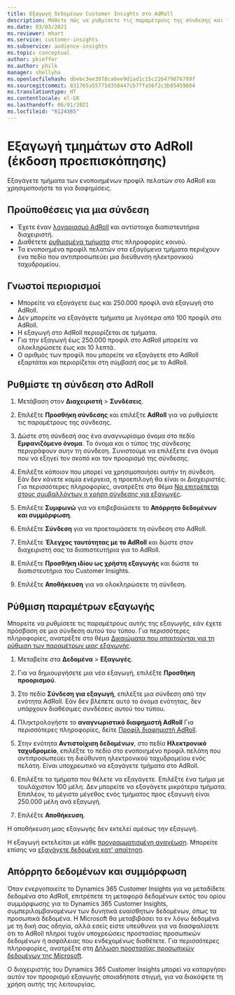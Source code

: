 ```yaml
---
title: Εξαγωγή δεδομένων Customer Insights στο AdRoll
description: Μάθετε πώς να ρυθμίσετε τις παραμέτρους της σύνδεσης και της εξαγωγής στο AdRoll.
ms.date: 03/03/2021
ms.reviewer: mhart
ms.service: customer-insights
ms.subservice: audience-insights
ms.topic: conceptual
author: pkieffer
ms.author: philk
manager: shellyha
ms.openlocfilehash: dbebc3ee3978ca6ee9d1ad1c15c226479876709f
ms.sourcegitcommit: 831765a55775d358447cb7ffa56f2c3b85459084
ms.translationtype: HT
ms.contentlocale: el-GR
ms.lasthandoff: 06/01/2021
ms.locfileid: "6124365"
---
```

# <a name="export-segments-to-adroll-preview"></a>Εξαγωγή τμημάτων στο AdRoll (έκδοση προεπισκόπησης)

Εξαγάγετε τμήματα των ενοποιημένων προφίλ πελατών στο AdRoll και χρησιμοποιήστε τα για διαφημίσεις. 

## <a name="prerequisites-for-a-connection"></a>Προϋποθέσεις για μια σύνδεση

-   Έχετε έναν [λογαριασμό AdRoll](https://www.adroll.com/) και αντίστοιχα διαπιστευτήρια διαχειριστή.
-   Διαθέτετε [ρυθμισμένα τμήματα](segments.md) στις πληροφορίες κοινού.
-   Τα ενοποιημένα προφίλ πελατών στα εξαγόμενα τμήματα περιέχουν ένα πεδίο που αντιπροσωπεύει μια διεύθυνση ηλεκτρονικού ταχυδρομείου.

## <a name="known-limitations"></a>Γνωστοί περιορισμοί

- Μπορείτε να εξαγάγετε έως και 250.000 προφίλ ανά εξαγωγή στο AdRoll.
- Δεν μπορείτε να εξαγάγετε τμήματα με λιγότερα από 100 προφίλ στο AdRoll. 
- Η εξαγωγή στο AdRoll περιορίζεται σε τμήματα.
- Για την εξαγωγή έως 250.000 προφίλ στο AdRoll μπορείτε να ολοκληρώσετε έως και 10 λεπτά. 
- Ο αριθμός των προφίλ που μπορείτε να εξαγάγετε στο AdRoll εξαρτάται και περιορίζεται στη σύμβασή σας με το AdRoll.

## <a name="set-up-connection-to-adroll"></a>Ρυθμίστε τη σύνδεση στο AdRoll

1. Μετάβαση στον **Διαχειριστή** > **Συνδέσεις**.

1. Επιλέξτε **Προσθήκη σύνδεσης** και επιλέξτε **AdRoll** για να ρυθμίσετε τις παραμέτρους της σύνδεσης.

1. Δώστε στη σύνδεσή σας ένα αναγνωρίσιμο όνομα στο πεδίο **Εμφανιζόμενο όνομα**. Το όνομα και ο τύπος της σύνδεσης περιγράφουν αυην τη σύνδεση. Συνιστούμε να επιλέξετε ένα όνομα που να εξηγεί τον σκοπό και τον προορισμό της σύνδεσης.

1. Επιλέξτε κάποιον που μπορεί να χρησιμοποιήσει αυτήν τη σύνδεση. Εάν δεν κάνετε καμία ενέργεια, η προεπιλογή θα είναι οι Διαχειριστές. Για περισσότερες πληροφορίες, ανατρέξτε στο θέμα [Να επιτρέπεται στους συμβαλλόντων η χρήση σύνδεσης για εξαγωγές](connections.md#allow-contributors-to-use-a-connection-for-exports).

1. Επιλέξτε **Συμφωνώ** για να επιβεβαιώσετε το **Απόρρητο δεδομένων και συμμόρφωση**.

1. Επιλέξτε **Σύνδεση** για να προετοιμάσετε τη σύνδεση στο AdRoll.

1. Επιλέξτε **Έλεγχος ταυτότητας με το AdRoll** και δώστε στον διαχειριστή σας τα διαπιστευτήρια για το AdRoll. 

1. Επιλέξτε **Προσθήκη ιδίου ως χρήστη εξαγωγής** και δώστε τα διαπιστευτήρια του Customer Insights.

1. Επιλέξτε **Αποθήκευση** για να ολοκληρώσετε τη σύνδεση.

## <a name="configure-an-export"></a>Ρύθμιση παραμέτρων εξαγωγής

Μπορείτε να ρυθμίσετε τις παραμέτρους αυτής της εξαγωγής, εάν έχετε πρόσβαση σε μια σύνδεση αυτού του τύπου. Για περισσότερες πληροφορίες, ανατρέξτε στο θέμα [Δικαιώματα που απαιτούνται για τη ρύθμιση των παραμέτρων μιας εξαγωγής](export-destinations.md#set-up-a-new-export).

1. Μεταβείτε στα **Δεδομένα** > **Εξαγωγές**.

1. Για να δημιουργήσετε μια νέα εξαγωγή, επιλέξτε **Προσθήκη προορισμού**.

1. Στο πεδίο **Σύνδεση για εξαγωγή**, επιλέξτε μια σύνδεση από την ενότητα AdRoll. Εάν δεν βλέπετε αυτό το όνομα ενότητας, δεν υπάρχουν διαθέσιμες συνδέσεις αυτού του τύπου.

1. Πληκτρολογήστε το **αναγνωριστικό διαφημιστή AdRoll** Για περισσότερες πληροφορίες, δείτε [Προφίλ διαφημιστή AdRoll](https://help.adroll.com/hc/articles/212011838-Advertiser-Profiles).

3. Στην ενότητα **Αντιστοίχιση δεδομένων**, στο πεδίο **Ηλεκτρονικό ταχυδρομείο**, επιλέξτε το πεδίο στο ενοποιημένο προφίλ πελάτη που αντιπροσωπεύει τη διεύθυνση ηλεκτρονικού ταχυδρομείου ενός πελάτη. Είναι υποχρεωτικό να εξαγάγετε τμήματα στο AdRoll.

1. Επιλέξτε τα τμήματα που θέλετε να εξαγάγετε. Επιλέξτε ένα τμήμα με τουλάχιστον 100 μέλη. Δεν μπορείτε να εξαγάγετε μικρότερα τμήματα. Επιπλέον, το μέγιστο μέγεθος ενός τμήματος προς εξαγωγή είναι 250.000 μέλη ανά εξαγωγή. 

1. Επιλέξτε **Αποθήκευση**.

Η αποθήκευση μιας εξαγωγής δεν εκτελεί αμέσως την εξαγωγή.

Η εξαγωγή εκτελείται με κάθε [προγραμματισμένη ανανέωση](system.md#schedule-tab). Μπορείτε επίσης να [εξαγάγετε δεδομένα κατ' απαίτηση](export-destinations.md#run-exports-on-demand). 


## <a name="data-privacy-and-compliance"></a>Απόρρητο δεδομένων και συμμόρφωση

Όταν ενεργοποιείτε το Dynamics 365 Customer Insights για να μεταδίδετε δεδομένα στο AdRoll, επιτρέπετε τη μεταφορά δεδομένων εκτός του ορίου συμμόρφωσης για το Dynamics 365 Customer Insights, συμπεριλαμβανομένων των δυνητικά ευαίσθητων δεδομένων, όπως τα προσωπικά δεδομένα. Η Microsoft θα μεταβιβάσει τα εν λόγω δεδομένα με τη δική σας οδηγία, αλλά εσείς είστε υπεύθυνοι για να διασφαλίσετε ότι το AdRoll πληροί τυχόν υποχρεώσεις προστασίας προσωπικών δεδομένων ή ασφάλειας που ενδεχομένως διαθέτετε. Για περισσότερες πληροφορίες, ανατρέξτε στη [Δήλωση προστασίας προσωπικών δεδομένων της Microsoft](https://go.microsoft.com/fwlink/?linkid=396732).

Ο διαχειριστής του Dynamics 365 Customer Insights μπορεί να καταργήσει αυτόν τον προορισμό εξαγωγής οποιαδήποτε στιγμή, για να διακόψετε τη χρήση αυτής της λειτουργίας.
